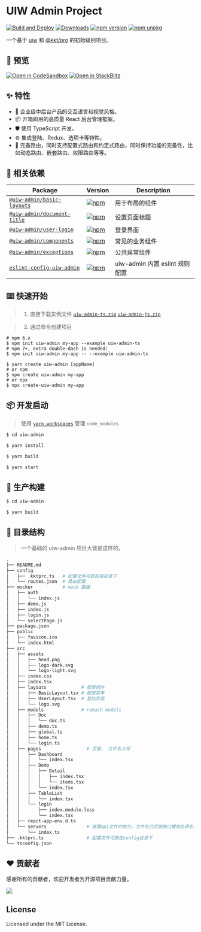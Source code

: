 UIW Admin Project
===

[![Build and Deploy](https://github.com/uiwjs/uiw-admin/actions/workflows/ci.yml/badge.svg)](https://github.com/uiwjs/uiw-admin/actions/workflows/ci.yml)
[![Downloads](https://img.shields.io/npm/dm/uiw-admin.svg?style=flat)](https://www.npmjs.com/package/uiw-admin)
[![npm version](https://img.shields.io/npm/v/uiw-admin.svg)](https://www.npmjs.com/package/uiw-admin)
[![npm unpkg](https://img.shields.io/badge/Open%20in-unpkg-blue)](https://uiwjs.github.io/npm-unpkg/#/pkg/uiw-admin/file/README.md)

一个基于 [uiw](https://github.com/uiwjs/uiw/) 和 [@kkt/pro](https://github.com/kktjs/kkt-pro) 的初始级别项目。

## 👀 预览

[![Open in CodeSandbox](https://img.shields.io/badge/Open%20in-CodeSandbox-blue?logo=codesandbox)](https://codesandbox.io/s/github/uiwjs/uiw-admin/tree/master/examples/base)
[![Open in StackBlitz](https://img.shields.io/badge/Open%20in-StackBlitz-blue?logo=)](https://stackblitz.com/github/uiwjs/uiw-admin/tree/master/examples/base?embed=1&hideNavigation=0&hidedevtools=0)

## ✨ 特性

- 🌈 企业级中后台产品的交互语言和视觉风格。
- 📦 开箱即用的高质量 React 后台管理框架。
- 🛡 使用 TypeScript 开发。
- ⚙️ 集成登陆、Redux、选项卡等特性。
- 🌴 完备路由，同时支持配置式路由和约定式路由，同时保持功能的完备性，比如动态路由、嵌套路由、权限路由等等。

## 🔗 相关依赖

| Package | Version | Description |
| ---- | ---- | ---- |
| [`@uiw-admin/basic-layouts`](https://www.npmjs.com/package/@uiw-admin/basic-layouts)   | [![npm](https://img.shields.io/npm/v/@uiw-admin/basic-layouts.svg?maxAge=3600)](https://www.npmjs.com/package/@uiw-admin/basic-layouts)   | 用于布局的组件 |
| [`@uiw-admin/document-title`](https://www.npmjs.com/package/@uiw-admin/document-title) | [![npm](https://img.shields.io/npm/v/@uiw-admin/document-title.svg?maxAge=3600)](https://www.npmjs.com/package/@uiw-admin/document-title) | 设置页面标题 |
| [`@uiw-admin/user-login`](https://www.npmjs.com/package/@uiw-admin/user-login)         | [![npm](https://img.shields.io/npm/v/@uiw-admin/user-login.svg?maxAge=3600)](https://www.npmjs.com/package/@uiw-admin/user-login)         | 登录界面 |
| [`@uiw-admin/components`](https://www.npmjs.com/package/@uiw-admin/components)         | [![npm](https://img.shields.io/npm/v/@uiw-admin/components.svg?maxAge=3600)](https://www.npmjs.com/package/@uiw-admin/components)         | 常见的业务组件 |
| [`@uiw-admin/exceptions`](https://www.npmjs.com/package/@uiw-admin/exceptions)         | [![npm](https://img.shields.io/npm/v/@uiw-admin/exceptions.svg?maxAge=3600)](https://www.npmjs.com/package/@uiw-admin/exceptions)         | 公共异常组件 |
| [`eslint-config-uiw-admin`](https://www.npmjs.com/package/eslint-config-uiw-admin) | [![npm](https://img.shields.io/npm/v/eslint-config-uiw-admin.svg?maxAge=3600)](https://www.npmjs.com/package/eslint-config-uiw-admin) | uiw-admin 内置 eslint 规则配置 |

##  ⌨️ 快速开始

> 1. 直接下载实例文件
[`uiw-admin-ts.zip`](https://uiwjs.github.io/uiw-admin/zip/uiw-admin-ts.zip)
[`uiw-admin-js.zip`](https://uiwjs.github.io/uiw-admin/zip/uiw-admin-js.zip)

> 2. 通过命令创建项目

```shell
# npm 6.x
$ npm init uiw-admin my-app --example uiw-admin-ts
# npm 7+, extra double-dash is needed:
$ npm init uiw-admin my-app -- --example uiw-admin-ts

$ yarn create uiw-admin [appName]
# or npm
$ npm create uiw-admin my-app
# or npx
$ npx create-uiw-admin my-app
```
## 📦 开发启动

> 使用 [`yarn workspaces`](https://classic.yarnpkg.com/en/docs/workspaces) 管理 `node_modules`

```bash
$ cd uiw-admin

$ yarn install

$ yarn build

$ yarn start

```

## 🔨 生产构建

```bash
$ cd uiw-admin

$ yarn build
```

## 📗 目录结构

> 一个基础的 uiw-admin 项目大致是这样的，

```bash
.
├── README.md
├── config
│   ├── .kktprc.ts   # 配置文件可放在根目录下
│   └── routes.json  # 路由配置
├── mocker           # mock 数据
│   ├── auth
│   │   └── index.js
│   ├── demo.js
│   ├── index.js
│   ├── login.js
│   └── selectPage.js
├── package.json
├── public
│   ├── favicon.ico
│   └── index.html
├── src
│   ├── assets
│   │   ├── head.png
│   │   ├── logo-dark.svg
│   │   └── logo-light.svg
│   ├── index.css
│   ├── index.tsx
│   ├── layouts             # 框架组件
│   │   ├── BasicLayout.tsx # 框架菜单
│   │   ├── UserLayout.tsx  # 登陆页面
│   │   └── logo.svg
│   ├── models              # remach models
│   │   ├── Doc
│   │   │   └── doc.ts
│   │   ├── demo.ts
│   │   ├── global.ts
│   │   ├── home.ts
│   │   └── login.ts
│   ├── pages                 # 页面， 文件名大写
│   │   ├── Dashboard
│   │   │   └── index.tsx
│   │   ├── Demo
│   │   │   ├── Detail
│   │   │   │   ├── index.tsx
│   │   │   │   └── items.tsx
│   │   │   └── index.tsx
│   │   ├── TableList
│   │   │   └── index.tsx
│   │   └── login
│   │       ├── index.module.less
│   │       └── index.tsx
│   ├── react-app-env.d.ts
│   └── servers               # 放置api文件的地方，文件名已后端接口模块名命名，不以路由命名
│       └── index.ts
├── .kktprc.ts                # 配置文件可放在config目录下
└── tsconfig.json
```

##  ❤️ 贡献者

感谢所有的贡献者，欢迎开发者为开源项目贡献力量。

<a href="https://github.com/uiwjs/uiw-admin/graphs/contributors">
  <img src="https://uiwjs.github.io/uiw-admin/CONTRIBUTORS.svg" />
</a>

## License

Licensed under the MIT License.
